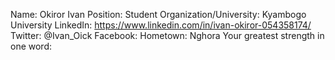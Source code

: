 Name: Okiror Ivan
Position: Student
Organization/University: Kyambogo University
LinkedIn: https://www.linkedin.com/in/ivan-okiror-054358174/
Twitter: @Ivan_Oick
Facebook:
Hometown: Nghora
Your greatest strength in one word: 

